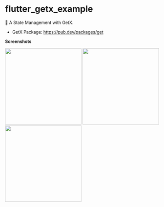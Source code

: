 # flutter_getx_example

🚀 A State Management with GetX.

- GetX Package: https://pub.dev/packages/get

**Screenshots**

<img src="https://user-images.githubusercontent.com/83745421/154954178-b6cd8f0d-a0b0-4aa1-ac8e-3819d8d2e08c.png" heigth="400" width="250"/>  <img src="https://user-images.githubusercontent.com/83745421/154954279-400a2c5a-2aa8-40a9-9b2e-5ce9e9023b4d.png" heigth="400" width="250"/>  <img src="https://user-images.githubusercontent.com/83745421/154954391-dddd81f8-614b-4daa-904e-3770e4b4ff89.png" heigth="400" width="250"/>

